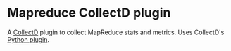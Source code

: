 # Mapreduce CollectD plugin

A [CollectD](http://collectd.org) plugin to collect MapReduce stats and metrics. Uses CollectD's [Python plugin](http://collectd.org/documentation/manpages/collectd-python.5.shtml).


